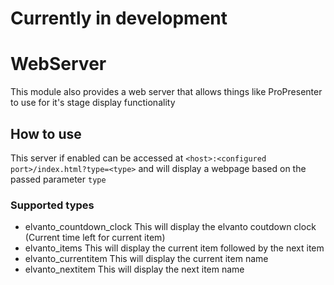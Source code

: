 # Currently in development


# WebServer
This module also provides a web server that allows things like ProPresenter to use for it's stage display functionality

## How to use
This server if enabled can be accessed at ```<host>:<configured port>/index.html?type=<type>``` and will display a webpage based on the passed parameter ```type```

### Supported types
* elvanto_countdown_clock
This will display the elvanto coutdown clock (Current time left for current item)
* elvanto_items
This will display the current item followed by the next item
* elvanto_currentitem
This will display the current item name
* elvanto_nextitem
This will display the next item name